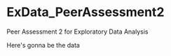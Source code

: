ExData_PeerAssessment2
======================

Peer Assessment 2 for Exploratory Data Analysis

Here's gonna be the data

